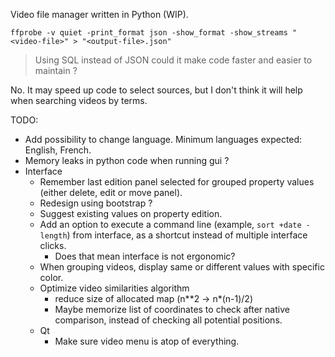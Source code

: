 Video file manager written in Python (WIP).

```
ffprobe -v quiet -print_format json -show_format -show_streams "<video-file>" > "<output-file>.json"
```

> Using SQL instead of JSON could it make code faster and easier to maintain ?

No. It may speed up code to select sources, but I don't think it will help
when searching videos by terms.


TODO:
- Add possibility to change language. Minimum languages expected: English, French.
- Memory leaks in python code when running gui ?
- Interface
  - Remember last edition panel selected for grouped property values
    (either delete, edit or move panel).
  - Redesign using bootstrap ?
  - Suggest existing values on property edition.
  - Add an option to execute a command line (example, `sort +date -length`)
    from interface, as a shortcut instead of multiple interface clicks.
    - Does that mean interface is not ergonomic?
  - When grouping videos, display same or different values with specific color.
  - Optimize video similarities algorithm
    - reduce size of allocated map (n**2 -> n*(n-1)/2)
    - Maybe memorize list of coordinates to check after native comparison,
      instead of checking all potential positions.
  - Qt
    - Make sure video menu is atop of everything.
